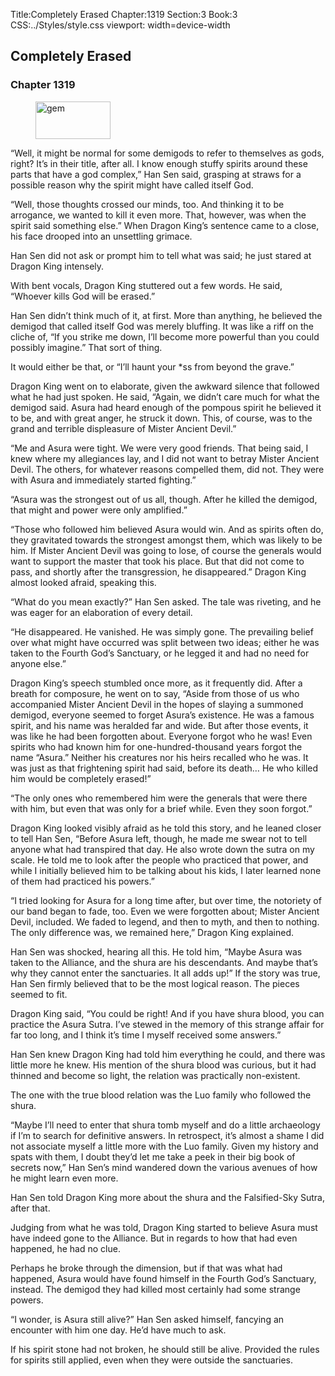 Title:Completely Erased 
Chapter:1319 
Section:3 
Book:3 
CSS:../Styles/style.css 
viewport: width=device-width
  
## Completely Erased
### Chapter 1319 
<figure>
	<img src="../Images/gem.gif" alt="gem" id="gem" width="120" height="60" />
</figure>
  

  
  “Well, it might be normal for some demigods to refer to themselves as gods, right? It’s in their title, after all. I know enough stuffy spirits around these parts that have a god complex,” Han Sen said, grasping at straws for a possible reason why the spirit might have called itself God.

“Well, those thoughts crossed our minds, too. And thinking it to be arrogance, we wanted to kill it even more. That, however, was when the spirit said something else.” When Dragon King’s sentence came to a close, his face drooped into an unsettling grimace.

Han Sen did not ask or prompt him to tell what was said; he just stared at Dragon King intensely.

With bent vocals, Dragon King stuttered out a few words. He said, “Whoever kills God will be erased.”

Han Sen didn’t think much of it, at first. More than anything, he believed the demigod that called itself God was merely bluffing. It was like a riff on the cliche of, “If you strike me down, I’ll become more powerful than you could possibly imagine.” That sort of thing.

It would either be that, or “I’ll haunt your *ss from beyond the grave.”

Dragon King went on to elaborate, given the awkward silence that followed what he had just spoken. He said, “Again, we didn’t care much for what the demigod said. Asura had heard enough of the pompous spirit he believed it to be, and with great anger, he struck it down. This, of course, was to the grand and terrible displeasure of Mister Ancient Devil.”

“Me and Asura were tight. We were very good friends. That being said, I knew where my allegiances lay, and I did not want to betray Mister Ancient Devil. The others, for whatever reasons compelled them, did not. They were with Asura and immediately started fighting.”

“Asura was the strongest out of us all, though. After he killed the demigod, that might and power were only amplified.”

“Those who followed him believed Asura would win. And as spirits often do, they gravitated towards the strongest amongst them, which was likely to be him. If Mister Ancient Devil was going to lose, of course the generals would want to support the master that took his place. But that did not come to pass, and shortly after the transgression, he disappeared.” Dragon King almost looked afraid, speaking this.

“What do you mean exactly?” Han Sen asked. The tale was riveting, and he was eager for an elaboration of every detail.

“He disappeared. He vanished. He was simply gone. The prevailing belief over what might have occurred was split between two ideas; either he was taken to the Fourth God’s Sanctuary, or he legged it and had no need for anyone else.”

Dragon King’s speech stumbled once more, as it frequently did. After a breath for composure, he went on to say, “Aside from those of us who accompanied Mister Ancient Devil in the hopes of slaying a summoned demigod, everyone seemed to forget Asura’s existence. He was a famous spirit, and his name was heralded far and wide. But after those events, it was like he had been forgotten about. Everyone forgot who he was! Even spirits who had known him for one-hundred-thousand years forgot the name “Asura.” Neither his creatures nor his heirs recalled who he was. It was just as that frightening spirit had said, before its death… He who killed him would be completely erased!”

“The only ones who remembered him were the generals that were there with him, but even that was only for a brief while. Even they soon forgot.”

Dragon King looked visibly afraid as he told this story, and he leaned closer to tell Han Sen, “Before Asura left, though, he made me swear not to tell anyone what had transpired that day. He also wrote down the sutra on my scale. He told me to look after the people who practiced that power, and while I initially believed him to be talking about his kids, I later learned none of them had practiced his powers.”

“I tried looking for Asura for a long time after, but over time, the notoriety of our band began to fade, too. Even we were forgotten about; Mister Ancient Devil, included. We faded to legend, and then to myth, and then to nothing. The only difference was, we remained here,” Dragon King explained.

Han Sen was shocked, hearing all this. He told him, “Maybe Asura was taken to the Alliance, and the shura are his descendants. And maybe that’s why they cannot enter the sanctuaries. It all adds up!” If the story was true, Han Sen firmly believed that to be the most logical reason. The pieces seemed to fit.

Dragon King said, “You could be right! And if you have shura blood, you can practice the Asura Sutra. I’ve stewed in the memory of this strange affair for far too long, and I think it’s time I myself received some answers.”

Han Sen knew Dragon King had told him everything he could, and there was little more he knew. His mention of the shura blood was curious, but it had thinned and become so light, the relation was practically non-existent.

The one with the true blood relation was the Luo family who followed the shura.

“Maybe I’ll need to enter that shura tomb myself and do a little archaeology if I’m to search for definitive answers. In retrospect, it’s almost a shame I did not associate myself a little more with the Luo family. Given my history and spats with them, I doubt they’d let me take a peek in their big book of secrets now,” Han Sen’s mind wandered down the various avenues of how he might learn even more.

Han Sen told Dragon King more about the shura and the Falsified-Sky Sutra, after that.

Judging from what he was told, Dragon King started to believe Asura must have indeed gone to the Alliance. But in regards to how that had even happened, he had no clue.

Perhaps he broke through the dimension, but if that was what had happened, Asura would have found himself in the Fourth God’s Sanctuary, instead. The demigod they had killed most certainly had some strange powers.

“I wonder, is Asura still alive?” Han Sen asked himself, fancying an encounter with him one day. He’d have much to ask.

If his spirit stone had not broken, he should still be alive. Provided the rules for spirits still applied, even when they were outside the sanctuaries.
